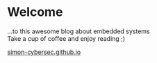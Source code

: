 # Welcome
...to this awesome blog about embedded systems  
Take a cup of coffee and enjoy reading ;)  

[simon-cybersec.github.io](https://simon-cybersec.github.io/)